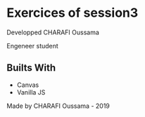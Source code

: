 # Exercices of session3


Developped CHARAFI Oussama

Engeneer student


## Builts With

* Canvas
* Vanilla JS

Made by CHARAFI Oussama - 2019

